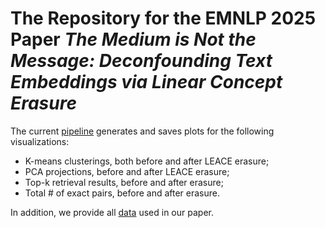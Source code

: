 # The Repository for the EMNLP 2025 Paper ***The Medium is Not the Message: Deconfounding Text Embeddings via Linear Concept Erasure***

The current [pipeline](https://github.com/y-fn/deconfounding-text-embeddings/blob/main/style_erasure_pipeline.py) generates and saves plots for the following visualizations:
- K-means clusterings, both before and after LEACE erasure;
- PCA projections, before and after LEACE erasure;
- Top-k retrieval results, before and after erasure;
- Total # of exact pairs, before and after erasure.

In addition, we provide all [data](https://github.com/y-fn/deconfounding-text-embeddings/tree/main/data) used in our paper.
